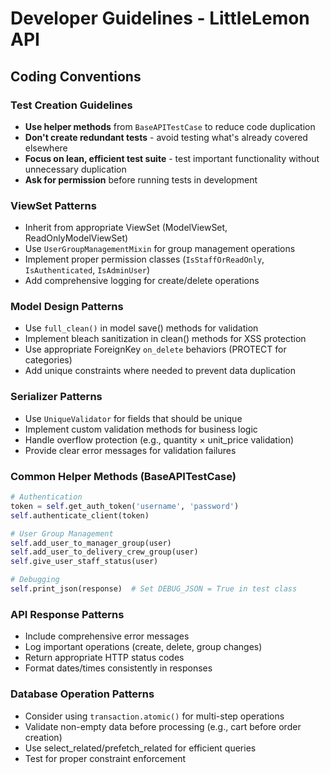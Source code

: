 # Developer Guidelines - LittleLemon API

## Coding Conventions

### Test Creation Guidelines
- **Use helper methods** from `BaseAPITestCase` to reduce code duplication
- **Don't create redundant tests** - avoid testing what's already covered elsewhere
- **Focus on lean, efficient test suite** - test important functionality without unnecessary duplication
- **Ask for permission** before running tests in development

### ViewSet Patterns
- Inherit from appropriate ViewSet (ModelViewSet, ReadOnlyModelViewSet)
- Use `UserGroupManagementMixin` for group management operations
- Implement proper permission classes (`IsStaffOrReadOnly`, `IsAuthenticated`, `IsAdminUser`)
- Add comprehensive logging for create/delete operations

### Model Design Patterns
- Use `full_clean()` in model save() methods for validation
- Implement bleach sanitization in clean() methods for XSS protection
- Use appropriate ForeignKey `on_delete` behaviors (PROTECT for categories)
- Add unique constraints where needed to prevent data duplication

### Serializer Patterns
- Use `UniqueValidator` for fields that should be unique
- Implement custom validation methods for business logic
- Handle overflow protection (e.g., quantity × unit_price validation)
- Provide clear error messages for validation failures

### Common Helper Methods (BaseAPITestCase)
```python
# Authentication
token = self.get_auth_token('username', 'password')
self.authenticate_client(token)

# User Group Management
self.add_user_to_manager_group(user)
self.add_user_to_delivery_crew_group(user)
self.give_user_staff_status(user)

# Debugging
self.print_json(response)  # Set DEBUG_JSON = True in test class
```

### API Response Patterns
- Include comprehensive error messages
- Log important operations (create, delete, group changes)
- Return appropriate HTTP status codes
- Format dates/times consistently in responses

### Database Operation Patterns
- Consider using `transaction.atomic()` for multi-step operations
- Validate non-empty data before processing (e.g., cart before order creation)
- Use select_related/prefetch_related for efficient queries
- Test for proper constraint enforcement